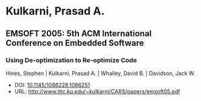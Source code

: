 # Kulkarni, Prasad A.

## EMSOFT 2005: 5th ACM International Conference on Embedded Software

### Using De-optimization to Re-optimize Code
Hines, Stephen | Kulkarni, Prasad A. | Whalley, David B. | Davidson, Jack W.
* DOI: [10.1145/1086228.1086251](https://doi.org/10.1145/1086228.1086251)
* URL: <http://www.ittc.ku.edu/~kulkarni/CARS/papers/emsoft05.pdf>

